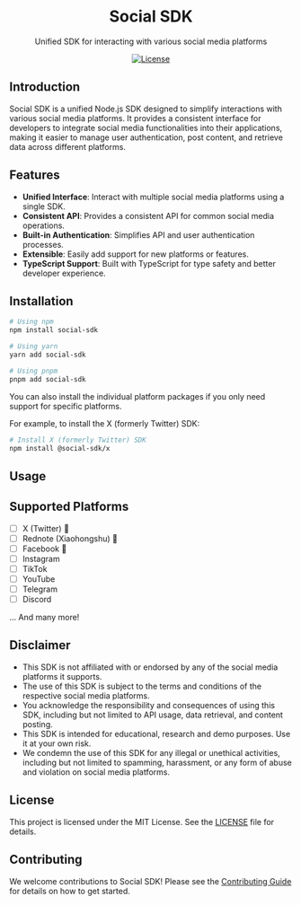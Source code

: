 <p align="center">
  <h1 align="center">Social SDK</h1>
  <p align="center">
    Unified SDK for interacting with various social media platforms
  </p>
</p>

<p align="center">
    <a href="https://opensource.org/licenses/MIT" rel="nofollow"><img src="https://img.shields.io/github/license/socialmated/social-sdk" alt="License"></a>
</p>

## Introduction

Social SDK is a unified Node.js SDK designed to simplify interactions with various social media platforms.
It provides a consistent interface for developers to integrate social media functionalities into their applications, making it easier to manage user authentication, post content, and retrieve data across different platforms.

## Features

- **Unified Interface**: Interact with multiple social media platforms using a single SDK.
- **Consistent API**: Provides a consistent API for common social media operations.
- **Built-in Authentication**: Simplifies API and user authentication processes.
- **Extensible**: Easily add support for new platforms or features.
- **TypeScript Support**: Built with TypeScript for type safety and better developer experience.

## Installation

```bash
# Using npm
npm install social-sdk

# Using yarn
yarn add social-sdk

# Using pnpm
pnpm add social-sdk
```

You can also install the individual platform packages if you only need support for specific platforms.

For example, to install the X (formerly Twitter) SDK:

```bash
# Install X (formerly Twitter) SDK
npm install @social-sdk/x
```

## Usage

## Supported Platforms

- [ ] X (Twitter) :construction:
- [ ] Rednote (Xiaohongshu) :construction:
- [ ] Facebook :construction:
- [ ] Instagram
- [ ] TikTok
- [ ] YouTube
- [ ] Telegram
- [ ] Discord

... And many more!

## Disclaimer

- This SDK is not affiliated with or endorsed by any of the social media platforms it supports.
- The use of this SDK is subject to the terms and conditions of the respective social media platforms.
- You acknowledge the responsibility and consequences of using this SDK, including but not limited to API usage, data retrieval, and content posting.
- This SDK is intended for educational, research and demo purposes. Use it at your own risk.
- We condemn the use of this SDK for any illegal or unethical activities, including but not limited to spamming, harassment, or any form of abuse and violation on social media platforms.

## License

This project is licensed under the MIT License. See the [LICENSE](./LICENSE) file for details.

## Contributing

We welcome contributions to Social SDK! Please see the [Contributing Guide](./CONTRIBUTING.md) for details on how to get started.
